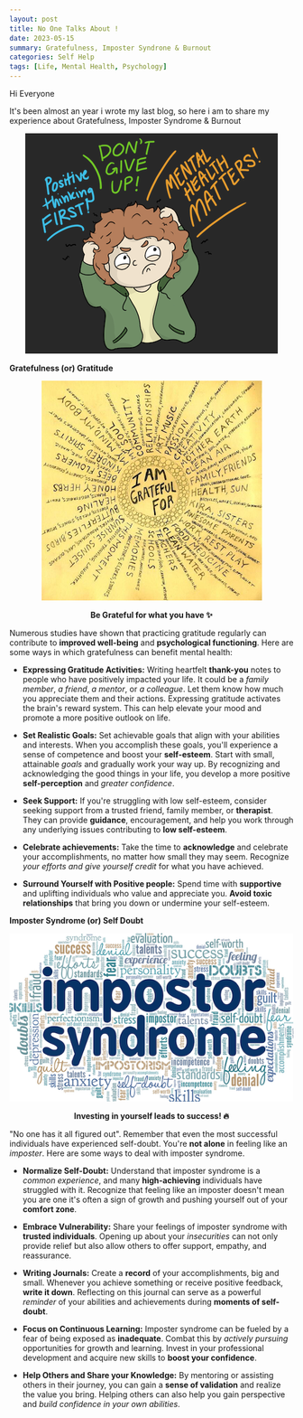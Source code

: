 ```yaml
---
layout: post
title: No One Talks About !
date: 2023-05-15
summary: Gratefulness, Imposter Syndrone & Burnout
categories: Self Help
tags: [Life, Mental Health, Psychology]
---
```


Hi Everyone

It's been almost an year i wrote my last blog, so here i am to share my experience about Gratefulness, Imposter Syndrome & Burnout

<p align="center">
  <img src="/images/mental/mental-health-logo.png"> 
</p>

**Gratefulness (or) Gratitude**

<p align="center">
  <img src="/images/mental/gratitude.png">
</p>

<p align="center"><strong>Be Grateful for what you have ✨</strong></p>

Numerous studies have shown that practicing gratitude regularly can contribute to **improved well-being** and **psychological functioning**. Here are some ways in which gratefulness can benefit mental health:

* **Expressing Gratitude Activities:** Writing heartfelt **thank-you** notes to people who have positively impacted your life. It could be a _family member_, _a friend_, _a mentor_, or _a colleague_. Let them know how much you appreciate them and their actions. Expressing gratitude activates the brain's reward system. This can help elevate your mood and promote a more positive outlook on life.

* **Set Realistic Goals:** Set achievable goals that align with your abilities and interests. When you accomplish these goals, you'll experience a sense of competence and boost your **self-esteem**. Start with small, attainable _goals_ and gradually work your way up. By recognizing and acknowledging the good things in your life, you develop a more positive **self-perception** and _greater confidence_.

* **Seek Support:** If you're struggling with low self-esteem, consider seeking support from a trusted friend, family member, or **therapist**. They can provide **guidance**, encouragement, and help you work through any underlying issues contributing to **low self-esteem**.

* **Celebrate achievements:** Take the time to **acknowledge** and celebrate your accomplishments, no matter how small they may seem. Recognize _your efforts and give yourself credit_ for what you have achieved.

* **Surround Yourself with Positive people:** Spend time with **supportive** and uplifting individuals who value and appreciate you. **Avoid toxic relationships** that bring you down or undermine your self-esteem.

**Imposter Syndrome (or) Self Doubt**

<p align="center">
  <img src="/images/mental/imposter-syndrome.png">
</p>
<p align="center"><strong>Investing in yourself leads to success! 🔥</strong></p>

"No one has it all figured out". Remember that even the most successful individuals have experienced self-doubt. You're **not alone** in feeling like an _imposter_. Here are some ways to deal with imposter syndrome.

* **Normalize Self-Doubt:** Understand that imposter syndrome is a _common experience_, and many **high-achieving** individuals have struggled with it. Recognize that feeling like an imposter doesn't mean you are one it's often a sign of growth and pushing yourself out of your **comfort zone**.

* **Embrace Vulnerability:** Share your feelings of imposter syndrome with **trusted individuals**. Opening up about your _insecurities_ can not only provide relief but also allow others to offer support, empathy, and reassurance.

* **Writing Journals:** Create a **record** of your accomplishments, big and small. Whenever you achieve something or receive positive feedback, **write it down**. Reflecting on this journal can serve as a powerful _reminder_ of your abilities and achievements during **moments of self-doubt**.

* **Focus on Continuous Learning:** Imposter syndrome can be fueled by a fear of being exposed as **inadequate**. Combat this by _actively pursuing_ opportunities for growth and learning. Invest in your professional development and acquire new skills to **boost your confidence**.

* **Help Others and Share your Knowledge:** By mentoring or assisting others in their journey, you can gain a **sense of validation** and realize the value you bring. Helping others can also help you gain perspective and _build confidence in your own abilities_.
